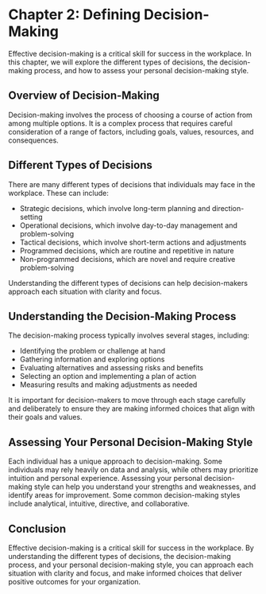 Chapter 2: Defining Decision-Making
===================================

Effective decision-making is a critical skill for success in the workplace. In this chapter, we will explore the different types of decisions, the decision-making process, and how to assess your personal decision-making style.

Overview of Decision-Making
---------------------------

Decision-making involves the process of choosing a course of action from among multiple options. It is a complex process that requires careful consideration of a range of factors, including goals, values, resources, and consequences.

Different Types of Decisions
----------------------------

There are many different types of decisions that individuals may face in the workplace. These can include:

* Strategic decisions, which involve long-term planning and direction-setting
* Operational decisions, which involve day-to-day management and problem-solving
* Tactical decisions, which involve short-term actions and adjustments
* Programmed decisions, which are routine and repetitive in nature
* Non-programmed decisions, which are novel and require creative problem-solving

Understanding the different types of decisions can help decision-makers approach each situation with clarity and focus.

Understanding the Decision-Making Process
-----------------------------------------

The decision-making process typically involves several stages, including:

* Identifying the problem or challenge at hand
* Gathering information and exploring options
* Evaluating alternatives and assessing risks and benefits
* Selecting an option and implementing a plan of action
* Measuring results and making adjustments as needed

It is important for decision-makers to move through each stage carefully and deliberately to ensure they are making informed choices that align with their goals and values.

Assessing Your Personal Decision-Making Style
---------------------------------------------

Each individual has a unique approach to decision-making. Some individuals may rely heavily on data and analysis, while others may prioritize intuition and personal experience. Assessing your personal decision-making style can help you understand your strengths and weaknesses, and identify areas for improvement. Some common decision-making styles include analytical, intuitive, directive, and collaborative.

Conclusion
----------

Effective decision-making is a critical skill for success in the workplace. By understanding the different types of decisions, the decision-making process, and your personal decision-making style, you can approach each situation with clarity and focus, and make informed choices that deliver positive outcomes for your organization.
